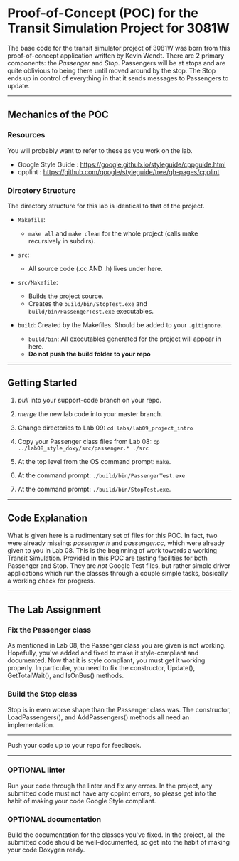 # Proof-of-Concept (POC) for the Transit Simulation Project for 3081W

The base code for the transit simulator project of 3081W was born from this
proof-of-concept application written by Kevin Wendt. There are 2 primary
components: the <i>Passenger</i> and <i>Stop</i>. Passengers will be at stops and are quite oblivious to being there until moved around by the stop. The Stop ends up in control of everything in that it sends messages to Passengers to update. 

<hr>

## Mechanics of the POC

### Resources

You will probably want to refer to these as you work on the lab.

- Google Style Guide : https://google.github.io/styleguide/cppguide.html
- cpplint : https://github.com/google/styleguide/tree/gh-pages/cpplint

### Directory Structure

The directory structure for this lab is identical to that of the project.

- `Makefile`:
   - `make all` and `make clean` for the whole project (calls make recursively
     in subdirs).

- `src`:
  - All source code (.cc AND .h) lives under here.

- `src/Makefile`:
  - Builds the project source.
  - Creates the `build/bin/StopTest.exe` and `build/bin/PassengerTest.exe` executables.

- `build`: Created by the Makefiles. Should be added to your `.gitignore`.
  - `build/bin`: All executables generated for the project will appear in here.
  - **Do not push the build folder to your repo**
  
<hr>

## Getting Started

1. _pull_ into your support-code branch on your repo.

2. _merge_ the new lab code into your master branch.

3. Change directories to Lab 09: `cd labs/lab09_project_intro`

4. Copy your Passenger class files from Lab 08: `cp ../lab08_style_doxy/src/passenger.* ./src`

5. At the top level from the OS command prompt: `make`. 

6. At the command prompt: `./build/bin/PassengerTest.exe`

7. At the command prompt: `./build/bin/StopTest.exe`.

<hr>

## Code Explanation

What is given here is a rudimentary set of files for this POC. In fact, two were already missing: _passenger.h_ and _passenger.cc_, which were already given to you in Lab 08. This is the beginning of work towards a working Transit Simulation. Provided in this POC are testing facilities for both Passenger and Stop. They are *not* Google Test files, but rather simple driver applications which run the classes through a couple simple tasks, basically a working check for progress.

<hr>

## The Lab Assignment

### Fix the Passenger class

As mentioned in Lab 08, the Passenger class you are given is not working. Hopefully, you've added and fixed to make it style-compliant and documented. Now that it is style compliant, you must get it working properly. In particular, you need to fix the constructor, Update(), GetTotalWait(), and IsOnBus() methods.

### Build the Stop class

Stop is in even worse shape than the Passenger class was. The constructor, LoadPassengers(), and AddPassengers() methods all need an implementation.

<hr>

Push your code up to your repo for feedback.

<hr>

### OPTIONAL linter

Run your code through the linter and fix any errors. In the project, any submitted code must not have any cpplint errors, so please get into the habit of making your code Google Style compliant.

### OPTIONAL documentation

Build the documentation for the classes you've fixed. In the project, all the submitted code should be well-documented, so get into the habit of making your code Doxygen ready.
